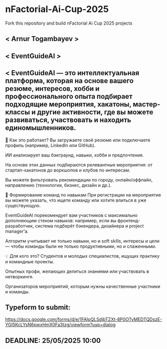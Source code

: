 # nFactorial-Ai-Cup-2025
Fork this repository and build nFactorial Ai Cup 2025 projects 

## < Arnur Togambayev >

## < EventGuideAI >

## < EventGuideAI — это интеллектуальная платформа, которая на основе вашего резюме, интересов, хобби и профессионального опыта подбирает подходящие мероприятия, хакатоны, мастер-классы и другие активности, где вы можете развиваться, участвовать и находить единомышленников.

🧠 Как это работает?
Вы загружаете своё резюме или подключаете профиль (например, LinkedIn или GitHub).

ИИ анализирует ваш бэкграунд, навыки, хобби и предпочтения.

На основе этих данных подбираются релевантные мероприятия: от стартап-хакатонов до воркшопов и клубов по интересам.

Вы можете фильтровать рекомендации по городу, онлайн/оффлайн, направлению (технологии, бизнес, дизайн и др.).

👥 Формирование команд по навыкам
При регистрации на мероприятие вы можете указать, что ищете команду или хотите влиться в уже существующую.

EventGuideAI порекомендует вам участников с максимально дополняющим стеком навыков: например, если вы фронтенд-разработчик, система подберёт бэкендера, дизайнера и project manager’а.

Алгоритм учитывает не только навыки, но и soft skills, интересы и цели — чтобы команды были не только продуктивными, но и слаженными.

💡 Для кого это?
Студентов и молодых специалистов, ищущих практику и командные проекты.

Опытных профи, желающих делиться знаниями или участвовать в нетворкинге.

Организаторов мероприятий, которым нужны качественные участники и команды.

 >


## Typeform to submit:
https://docs.google.com/forms/d/e/1FAIpQLSdjbTZXt-8P0OTyMEDTQDszE-YGI5KcLYsN6pwxHmX0Fa3tzg/viewform?usp=dialog

## DEADLINE: 25/05/2025 10:00

